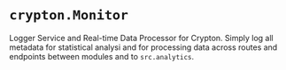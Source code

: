 # `crypton.Monitor`
Logger Service and Real-time Data Processor for Crypton. Simply log all metadata for statistical analysi and for processing data across routes and endpoints between modules and to `src.analytics`.




